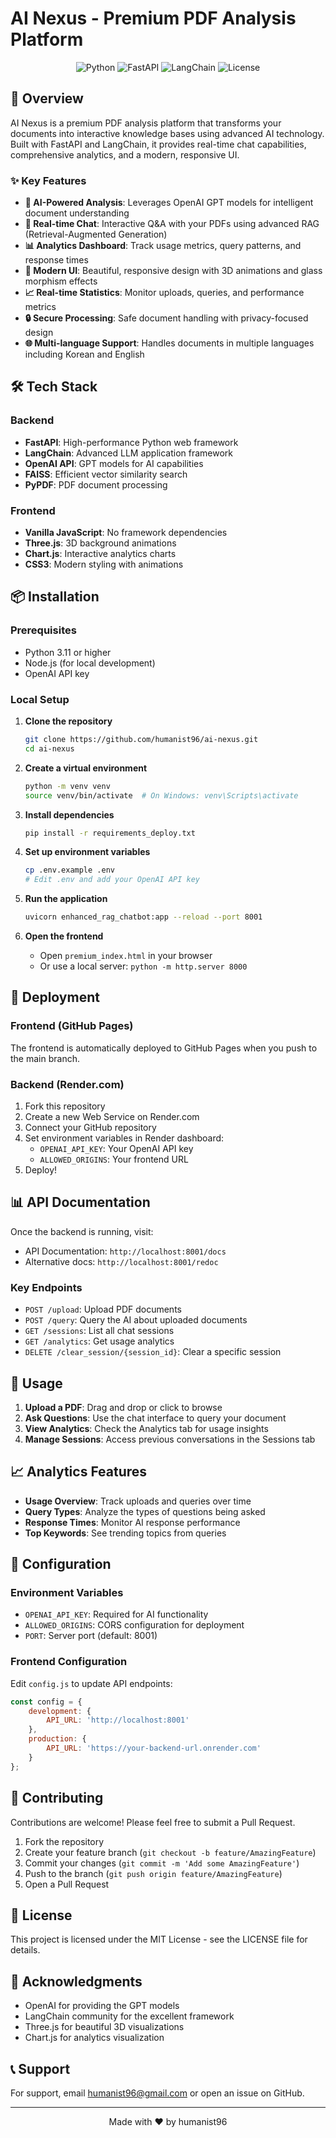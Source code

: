 # AI Nexus - Premium PDF Analysis Platform

<div align="center">
  <img src="https://img.shields.io/badge/Python-3.11+-blue.svg" alt="Python">
  <img src="https://img.shields.io/badge/FastAPI-0.116+-green.svg" alt="FastAPI">
  <img src="https://img.shields.io/badge/LangChain-0.3.18+-orange.svg" alt="LangChain">
  <img src="https://img.shields.io/badge/License-MIT-yellow.svg" alt="License">
</div>

## 🚀 Overview

AI Nexus is a premium PDF analysis platform that transforms your documents into interactive knowledge bases using advanced AI technology. Built with FastAPI and LangChain, it provides real-time chat capabilities, comprehensive analytics, and a modern, responsive UI.

### ✨ Key Features

- **🤖 AI-Powered Analysis**: Leverages OpenAI GPT models for intelligent document understanding
- **💬 Real-time Chat**: Interactive Q&A with your PDFs using advanced RAG (Retrieval-Augmented Generation)
- **📊 Analytics Dashboard**: Track usage metrics, query patterns, and response times
- **🎨 Modern UI**: Beautiful, responsive design with 3D animations and glass morphism effects
- **📈 Real-time Statistics**: Monitor uploads, queries, and performance metrics
- **🔒 Secure Processing**: Safe document handling with privacy-focused design
- **🌐 Multi-language Support**: Handles documents in multiple languages including Korean and English

## 🛠️ Tech Stack

### Backend
- **FastAPI**: High-performance Python web framework
- **LangChain**: Advanced LLM application framework
- **OpenAI API**: GPT models for AI capabilities
- **FAISS**: Efficient vector similarity search
- **PyPDF**: PDF document processing

### Frontend
- **Vanilla JavaScript**: No framework dependencies
- **Three.js**: 3D background animations
- **Chart.js**: Interactive analytics charts
- **CSS3**: Modern styling with animations

## 📦 Installation

### Prerequisites
- Python 3.11 or higher
- Node.js (for local development)
- OpenAI API key

### Local Setup

1. **Clone the repository**
   ```bash
   git clone https://github.com/humanist96/ai-nexus.git
   cd ai-nexus
   ```

2. **Create a virtual environment**
   ```bash
   python -m venv venv
   source venv/bin/activate  # On Windows: venv\Scripts\activate
   ```

3. **Install dependencies**
   ```bash
   pip install -r requirements_deploy.txt
   ```

4. **Set up environment variables**
   ```bash
   cp .env.example .env
   # Edit .env and add your OpenAI API key
   ```

5. **Run the application**
   ```bash
   uvicorn enhanced_rag_chatbot:app --reload --port 8001
   ```

6. **Open the frontend**
   - Open `premium_index.html` in your browser
   - Or use a local server: `python -m http.server 8000`

## 🚀 Deployment

### Frontend (GitHub Pages)
The frontend is automatically deployed to GitHub Pages when you push to the main branch.

### Backend (Render.com)
1. Fork this repository
2. Create a new Web Service on Render.com
3. Connect your GitHub repository
4. Set environment variables in Render dashboard:
   - `OPENAI_API_KEY`: Your OpenAI API key
   - `ALLOWED_ORIGINS`: Your frontend URL
5. Deploy!

## 📊 API Documentation

Once the backend is running, visit:
- API Documentation: `http://localhost:8001/docs`
- Alternative docs: `http://localhost:8001/redoc`

### Key Endpoints

- `POST /upload`: Upload PDF documents
- `POST /query`: Query the AI about uploaded documents
- `GET /sessions`: List all chat sessions
- `GET /analytics`: Get usage analytics
- `DELETE /clear_session/{session_id}`: Clear a specific session

## 🎯 Usage

1. **Upload a PDF**: Drag and drop or click to browse
2. **Ask Questions**: Use the chat interface to query your document
3. **View Analytics**: Check the Analytics tab for usage insights
4. **Manage Sessions**: Access previous conversations in the Sessions tab

## 📈 Analytics Features

- **Usage Overview**: Track uploads and queries over time
- **Query Types**: Analyze the types of questions being asked
- **Response Times**: Monitor AI response performance
- **Top Keywords**: See trending topics from queries

## 🔧 Configuration

### Environment Variables
- `OPENAI_API_KEY`: Required for AI functionality
- `ALLOWED_ORIGINS`: CORS configuration for deployment
- `PORT`: Server port (default: 8001)

### Frontend Configuration
Edit `config.js` to update API endpoints:
```javascript
const config = {
    development: {
        API_URL: 'http://localhost:8001'
    },
    production: {
        API_URL: 'https://your-backend-url.onrender.com'
    }
};
```

## 🤝 Contributing

Contributions are welcome! Please feel free to submit a Pull Request.

1. Fork the repository
2. Create your feature branch (`git checkout -b feature/AmazingFeature`)
3. Commit your changes (`git commit -m 'Add some AmazingFeature'`)
4. Push to the branch (`git push origin feature/AmazingFeature`)
5. Open a Pull Request

## 📄 License

This project is licensed under the MIT License - see the LICENSE file for details.

## 🙏 Acknowledgments

- OpenAI for providing the GPT models
- LangChain community for the excellent framework
- Three.js for beautiful 3D visualizations
- Chart.js for analytics visualization

## 📞 Support

For support, email humanist96@gmail.com or open an issue on GitHub.

---

<div align="center">
  Made with ❤️ by humanist96
</div>